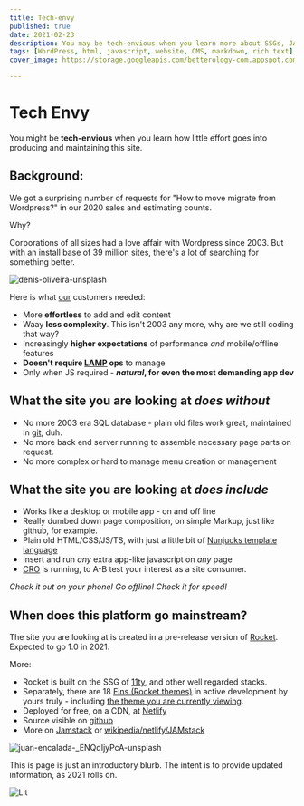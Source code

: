 ```yaml
---
title: Tech-envy
published: true
date: 2021-02-23
description: You may be tech-envious when you learn more about SSGs, JAMstack, and what people are doing with them.
tags: [WordPress, html, javascript, website, CMS, markdown, rich text]
cover_image: https://storage.googleapis.com/betterology-com.appspot.com/images/landscape/500/bulksplash-jakobnoahrosen-AM658fiu2zs.jpg

---
```


# Tech Envy

You might be **tech-envious** when you learn how little effort goes into producing and maintaining this site.

## Background:

We got a surprising number of requests for "How to move migrate from Wordpress?" in our 2020 sales and estimating counts.

Why?

Corporations of all sizes had a love affair with Wordpress since 2003. But with an install base of 39 million sites, there's a lot of searching for something better.

<img class="bordered" src="https://storage.googleapis.com/betterology-com.appspot.com/webappwriter/img/denis-oliveira-unsplash.jpg" alt="denis-oliveira-unsplash" />

Here is what [our](https://victorycto.com/) customers needed:

- More **effortless** to add and edit content
- Waay **less complexity**. This isn't 2003 any more, why are we still coding that way?
- Increasingly **higher expectations** of performance _and_ mobile/offline features
- **Doesn't require [LAMP](https://en.wikipedia.org/wiki/LAMP_(software_bundle)) ops** to manage
- Only when JS required - **_natural_, for even the most demanding app dev**

## What the site you are looking at _does without_

- No more 2003 era SQL database - plain old files work great, maintained in [git](http://github.com/), duh.
- No more back end server running to assemble necessary page parts on request.
- No more complex or hard to manage menu creation or management

## What  the site you are looking at _does include_

- Works like a desktop or mobile app - on and off line
- Really dumbed down page composition, on simple Markup, just like github, for example.
- Plain old HTML/CSS/JS/TS, with just a little bit of [Nunjucks template language](https://mozilla.github.io/nunjucks/templating.html)
- Insert and run _any_ extra app-like javascript on _any_  page
- [CRO](https://en.wikipedia.org/wiki/Conversion_rate_optimization) is running, to A-B test your interest as a site consumer.

_Check it out on your phone! Go offline! Check it for speed!_

## When  does this platform go mainstream?

The site you are looking at is created in a pre-release version of [Rocket](https://Rocket.modern-web.dev/). Expected to go 1.0 in 2021.

More:

- Rocket is built on the SSG of [11ty](https://www.11ty.dev/), and other well regarded stacks.
- Separately, there are 18 [Fins (Rocket themes)](/fins/) in active development by yours truly - including [the theme you are currently viewing](/fins/thumbnails/#not-five38-theme).
- Deployed for free, on a CDN, at [Netlify](https://www.netlify.com/)
- Source visible on [github](https://github.com/petecarapetyan/webappwriter)
- More on [Jamstack](https://jamstack.org/) or [wikipedia/netlify/JAMstack](https://en.wikipedia.org/wiki/Netlify#Jamstack)

<img class="bordered" src="https://storage.googleapis.com/betterology-com.appspot.com/webappwriter/img/juan-encalada-unsplash.jpg" alt="juan-encalada-_ENQdIjyPcA-unsplash" />

This is page is just an introductory blurb. The intent is to provide updated information, as 2021 rolls on.

<img alt="Lit" src="https://img.shields.io/badge/-Lit-324FFF?style=flat&logo=lit&logoColor=white"/>